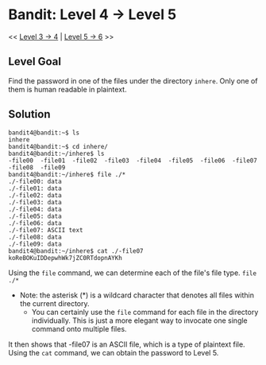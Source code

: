 # Bandit: Level 4 -> Level 5
<< [Level 3 -> 4](https://github.com/Dennis-Dang/OverTheWire/blob/main/0_bandit/level_3-4.md) | [Level 5 -> 6](https://github.com/Dennis-Dang/OverTheWire/blob/main/0_bandit/level_5-6.md) >>

## Level Goal
Find the password in one of the files under the directory `inhere`. Only one of them is human readable in plaintext.

## Solution
```console
bandit4@bandit:~$ ls
inhere
bandit4@bandit:~$ cd inhere/
bandit4@bandit:~/inhere$ ls
-file00  -file01  -file02  -file03  -file04  -file05  -file06  -file07  -file08  -file09
bandit4@bandit:~/inhere$ file ./*
./-file00: data
./-file01: data
./-file02: data
./-file03: data
./-file04: data
./-file05: data
./-file06: data
./-file07: ASCII text
./-file08: data
./-file09: data
bandit4@bandit:~/inhere$ cat ./-file07
koReBOKuIDDepwhWk7jZC0RTdopnAYKh
```

Using the `file` command, we can determine each of the file's file type.
`file ./*`
- Note: the asterisk (\*) is a wildcard character that denotes all files within the current directory.
  - You can certainly use the `file` command for each file in the directory individually. This is just a more elegant way to invocate one single command onto multiple files.

It then shows that -file07 is an ASCII file, which is a type of plaintext file.
Using the `cat` command, we can obtain the password to Level 5.
